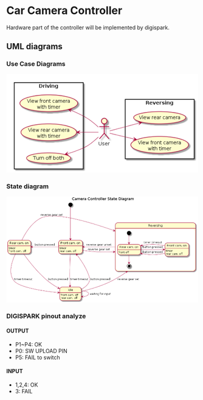 # Car Camera Controller
Hardware part of the controller will be implemented by digispark.

## UML diagrams

### Use Case Diagrams
![usecase diagram](/images/usecase.png)

### State diagram
![state diagram](/images/state.png)

### DIGISPARK pinout analyze
#### OUTPUT 
- P1~P4: OK
- P0: SW UPLOAD PIN
- P5: FAIL to switch

#### INPUT
- 1,2,4: OK
- 3: FAIL
